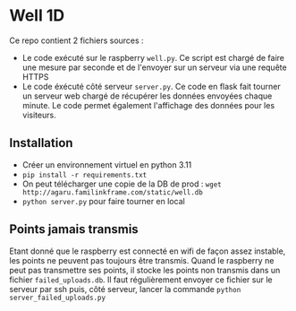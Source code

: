 # Well 1D

Ce repo contient 2 fichiers sources :

* Le code exécuté sur le raspberry `well.py`. Ce script est chargé de faire une mesure par seconde et de l'envoyer sur un serveur via une requête HTTPS
* Le code éxécuté côté serveur `server.py`. Ce code en flask fait tourner un serveur web chargé de récupérer les données envoyées chaque minute. Le code permet également l'affichage des données pour les visiteurs.

## Installation

* Créer un environnement virtuel en python 3.11
* `pip install -r requirements.txt`
* On peut télécharger une copie de la DB de prod : `wget http://agaru.familinkframe.com/static/well.db`
* `python server.py` pour faire tourner en local


## Points jamais transmis

Etant donné que le raspberry est connecté en wifi de façon assez instable, les points ne peuvent pas toujours être transmis. Quand le raspberry ne peut pas transmettre ses points, il stocke les points non transmis dans un fichier `failed_uploads.db`. Il faut régulièrement envoyer ce fichier sur le serveur par ssh puis, côté serveur, lancer la commande `python server_failed_uploads.py`
